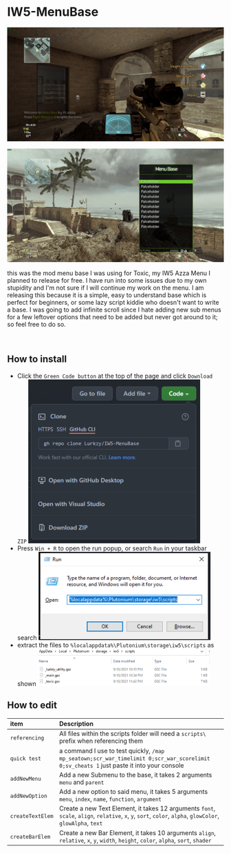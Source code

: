 # IW5-MenuBase


<p align="center">
  <img src="assets/spawntext.png?raw=true" />
</p><p align="center">
  <img src="assets/menubase.png?raw=true" />
</p>

this was the mod menu base I was using for Toxic, my IW5 Azza Menu I planned to release for free. I have run into some issues due to my own stupidity and I'm not sure if I will continue my work on the menu. I am releasing this because it is a simple, easy to understand base which is perfect for beginners, or some lazy script kiddie who doesn't want to write a base. I was going to add infinite scroll since I hate adding new sub menus for a few leftover options that need to be added but never got around to it; so feel free to do so.

<br/>

## How to install

  - Click the `Green Code button` at the top of the page and click `Download ZIP` <img src="assets/download.png" alt="" width="400"/>
  - Press `Win + R` to open the run popup, or search `Run` in your taskbar search <img src="assets/winr.png" alt="" width="400"/>
  - extract the files to `%localappdata%\Plutonium\storage\iw5\scripts` as shown <img src="assets/iw5.png" alt="" width="400"/>


## How to edit

| item                        | Description                                    |
|:----------------------------|:-----------------------------------------------|
| `referencing`               | All files within the scripts folder will need a `scripts\` prefix when referencing them |
| `quick test`                | a command I use to test quickly, `/map mp_seatown;scr_war_timelimit 0;scr_war_scorelimit 0;sv_cheats 1` just paste it into your console |
| `addNewMenu`                | Add a new Submenu to the base, it takes 2 arguments `menu` and `parent` |
| `addNewOption`              | Add a new option to said menu, it takes 5 arguments `menu`, `index`, `name`, `function`, `argument` |
| `createTextElem`            | Create a new Text Element, it takes 12 arguments `font`, `scale`, `align`, `relative`, `x`, `y`, `sort`, `color`, `alpha`, `glowColor`, `glowAlpha`, `text` |
| `createBarElem`             | Create a new Bar Element, it takes 10 arguments `align`, `relative`, `x`, `y`, `width`, `height`, `color`, `alpha`, `sort`, `shader` |

<br/>
